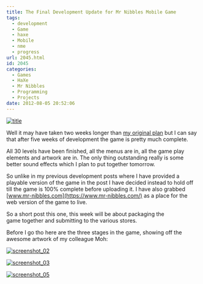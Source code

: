 ```yaml
---
title: The Final Development Update for Mr Nibbles Mobile Game
tags:
  - development
  - Game
  - haxe
  - Mobile
  - nme
  - progress
url: 2045.html
id: 2045
categories:
  - Games
  - HaXe
  - Mr Nibbles
  - Programming
  - Projects
date: 2012-08-05 20:52:06
---
```


[![](https://mikecann.co.uk/wp-content/uploads/2012/08/title.png "title")](https://mikecann.co.uk/wp-content/uploads/2012/08/title.png)

Well it may have taken two weeks longer than [my original plan](https://mikecann.co.uk/personal-projects/lets-make-a-mobile-game-in-3-weeks-with-haxe-nme/) but I can say that after five weeks of development the game is pretty much complete.

<!-- more -->

All 30 levels have been finished, all the menus are in, all the game play elements and artwork are in. The only thing outstanding really is some better sound effects which I plan to put together tomorrow.

So unlike in my previous development posts where I have provided a playable version of the game in the post I have decided instead to hold off till the game is 100% complete before uploading it. I have also grabbed [www.mr-nibbles.com](https://www.mr-nibbles.com/) as a place for the web version of the game to live.

So a short post this one, this week will be about packaging the game together and submitting to the various stores.

Before I go tho here are the three stages in the game, showing off the awesome artwork of my colleague Moh:

[![](https://mikecann.co.uk/wp-content/uploads/2012/08/screenshot_021.gif "screenshot_02")](https://mikecann.co.uk/wp-content/uploads/2012/08/screenshot_021.gif)

[![](https://mikecann.co.uk/wp-content/uploads/2012/08/screenshot_031.gif "screenshot_03")](https://mikecann.co.uk/wp-content/uploads/2012/08/screenshot_031.gif)

[![](https://mikecann.co.uk/wp-content/uploads/2012/08/screenshot_051.jpg "screenshot_05")](https://mikecann.co.uk/wp-content/uploads/2012/08/screenshot_051.jpg)
